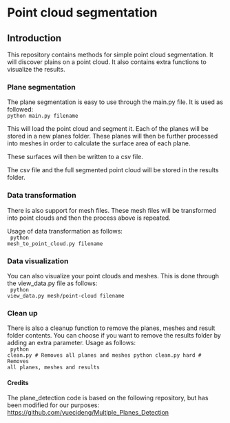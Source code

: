 # Point cloud segmentation

## Introduction

This repository contains methods for simple point cloud segmentation. It will discover plains on a point cloud. It also contains extra functions to visualize the results.

### Plane segmentation

The plane segmentation is easy to use through the main.py file. It is used as followed: <br>
<code>python main.py filename</code>

This will load the point cloud and segment it. Each of the planes will be stored in a new planes folder. These planes will then be further processed into meshes in order to calculate the surface area of each plane.

These surfaces will then be written to a csv file.

The csv file and the full segmented point cloud will be stored in the results folder.

### Data transformation

There is also support for mesh files. These mesh files will be transformed into point clouds and then the process above is repeated.

Usage of data transformation as follows: <br>
<code>
    python mesh_to_point_cloud.py filename
</code>

### Data visualization

You can also visualize your point clouds and meshes. This is done through the view_data.py file as follows: <br>
<code>
    python view_data.py mesh/point-cloud filename
</code>

### Clean up
There is also a cleanup function to remove the planes, meshes and result folder contents. You can choose if you want to remove the results folder by adding an extra parameter. Usage as follows:<br>
<code>
    python clean.py # Removes all planes and meshes
    python clean.py hard # Removes all planes, meshes and results 
</code>

#### Credits

The plane_detection code is based on the following repository, but has been modified for our purposes: <link>https://github.com/yuecideng/Multiple_Planes_Detection</link>